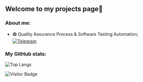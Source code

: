 ## Welcome to my projects page👋
### About me:
-    🟢 Quality Assurance Process & Software Testing Automation;
[![Telegram](https://img.shields.io/badge/telegram-%230077B5.svg?style=for-the-badge&logo=telegram&logoColor=white)](https://t.me/replicantDuke)
### My GitHub stats:
 ![Top Langs](https://github-readme-stats.vercel.app/api/top-langs/?username=chemyl&hide=TeX&layout=compact&theme=calm_pink)
 
 ![Visitor Badge](https://visitor-badge.laobi.icu/badge?page_id=chemyl.chemyl)
